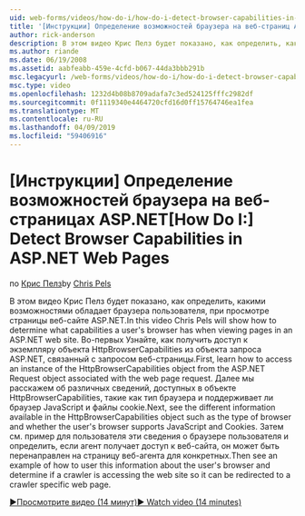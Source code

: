 ```yaml
---
uid: web-forms/videos/how-do-i/how-do-i-detect-browser-capabilities-in-aspnet-web-pages
title: '[Инструкции] Определение возможностей браузера на веб-страниц ASP.NET | Документация Майкрософт'
author: rick-anderson
description: В этом видео Крис Пелз будет показано, как определить, какими возможностями обладает браузера пользователя, при просмотре страницы веб-сайте ASP.NET. Во-первых, узнайте, как счет...
ms.author: riande
ms.date: 06/19/2008
ms.assetid: aabfeabb-459e-4cfd-b067-44da3bbb291b
msc.legacyurl: /web-forms/videos/how-do-i/how-do-i-detect-browser-capabilities-in-aspnet-web-pages
msc.type: video
ms.openlocfilehash: 1232d4b08b8709adafa7c3ed524125fffc2982df
ms.sourcegitcommit: 0f1119340e4464720cfd16d0ff15764746ea1fea
ms.translationtype: MT
ms.contentlocale: ru-RU
ms.lasthandoff: 04/09/2019
ms.locfileid: "59406916"
---
```

# <a name="how-do-i-detect-browser-capabilities-in-aspnet-web-pages"></a><span data-ttu-id="e27d1-104">[Инструкции] Определение возможностей браузера на веб-страницах ASP.NET</span><span class="sxs-lookup"><span data-stu-id="e27d1-104">[How Do I:] Detect Browser Capabilities in ASP.NET Web Pages</span></span>

<span data-ttu-id="e27d1-105">по [Крис Пелз](https://twitter.com/chrispels)</span><span class="sxs-lookup"><span data-stu-id="e27d1-105">by [Chris Pels](https://twitter.com/chrispels)</span></span>

<span data-ttu-id="e27d1-106">В этом видео Крис Пелз будет показано, как определить, какими возможностями обладает браузера пользователя, при просмотре страницы веб-сайте ASP.NET.</span><span class="sxs-lookup"><span data-stu-id="e27d1-106">In this video Chris Pels will show how to determine what capabilities a user's browser has when viewing pages in an ASP.NET web site.</span></span> <span data-ttu-id="e27d1-107">Во-первых Узнайте, как получить доступ к экземпляру объекта HttpBrowserCapabilities из объекта запроса ASP.NET, связанный с запросом веб-страницы.</span><span class="sxs-lookup"><span data-stu-id="e27d1-107">First, learn how to access an instance of the HttpBrowserCapabilities object from the ASP.NET Request object associated with the web page request.</span></span> <span data-ttu-id="e27d1-108">Далее мы расскажем об различных сведений, доступных в объекте HttpBrowserCapabilities, такие как тип браузера и поддерживает ли браузер JavaScript и файлы cookie.</span><span class="sxs-lookup"><span data-stu-id="e27d1-108">Next, see the different information available in the HttpBrowserCapabilities object such as the type of browser and whether the user's browser supports JavaScript and Cookies.</span></span> <span data-ttu-id="e27d1-109">Затем см. пример для пользователя эти сведения о браузере пользователя и определить, если агент получает доступ к веб-сайта, он может быть перенаправлен на страницу веб-агента для конкретных.</span><span class="sxs-lookup"><span data-stu-id="e27d1-109">Then see an example of how to user this information about the user's browser and determine if a crawler is accessing the web site so it can be redirected to a crawler specific web page.</span></span>

[<span data-ttu-id="e27d1-110">&#9654;Просмотрите видео (14 минут)</span><span class="sxs-lookup"><span data-stu-id="e27d1-110">&#9654; Watch video (14 minutes)</span></span>](https://channel9.msdn.com/Blogs/ASP-NET-Site-Videos/how-do-i-detect-browser-capabilities-in-aspnet-web-pages)
